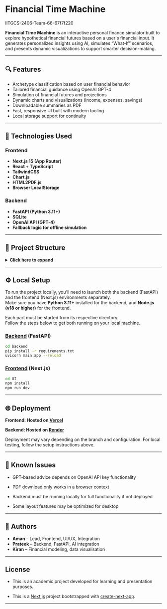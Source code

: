 # Financial Time Machine

IITGCS-2406-Team-66-67f7f220

**Financial Time Machine** is an interactive personal finance simulator built to explore hypothetical financial futures based on a user's financial input. It generates personalized insights using AI, simulates “What-If” scenarios, and presents dynamic visualizations to support smarter decision-making.

---

## 🔍 Features

- Archetype classification based on user financial behavior
- Tailored financial guidance using OpenAI GPT-4
- Simulation of financial futures and projections
- Dynamic charts and visualizations (income, expenses, savings)
- Downloadable summaries as PDF
- Fast, responsive UI built with modern tooling
- Local storage support for continuity

---

## 🧰 Technologies Used

### Frontend
- **Next.js 15 (App Router)**
- **React + TypeScript**
- **TailwindCSS**
- **Chart.js**
- **HTML2PDF.js**
- **Browser LocalStorage**

### Backend
- **FastAPI (Python 3.11+)**
- **SQLite**
- **OpenAI API (GPT-4)**
- **Fallback logic for offline simulation**

---

## 📁 Project Structure

<details>
<summary> <b>Click here to expand</b> </summary>

<br>

```plaintext
financial_time_machine/
├── backend/
│   ├── main.py               # FastAPI entry point
│   ├── projection.py         # Future simulation logic
│   ├── fallback.py           # GPT-free fallback engine
│   ├── session.py            # Session handling
│   ├── models.py             # SQLite schema
│   └── dataviz/              # Backend-side visualization utilities
│
├── UI/
│   ├── app/                  # App Router pages
│   ├── components/           # Reusable UI components
│   ├── styles/               # Global styles (Tailwind)
│   ├── tsconfig.json         # TypeScript config
│   └── package.json
│
├── datavis/
│   └── financial-time-machine/
│       ├── public/
│       ├── src/
│       ├── package.json
│       └── package-lock.json
│
├── README.md
└── LICENSE
```
</br>
</details>

---

## ⚙️ Local Setup

To run the project locally, you'll need to launch both the backend (FastAPI) and the frontend (Next.js) environments separately.  
Make sure you have **Python 3.11+** installed for the backend, and **Node.js (v18 or higher)** for the frontend.

Each part must be started from its respective directory.  
Follow the steps below to get both running on your local machine.

### [Backend](http://127.0.0.1:8000) (FastAPI)

```bash
cd backend
pip install -r requirements.txt
uvicorn main:app --reload
```

### [Frontend](http://localhost:3000) (Next.js)
```bash
cd UI
npm install
npm run dev
```

---

## 🌐 Deployment

**Frontend: Hosted on [Vercel](https://financial-time-machine-sandy.vercel.app)**

**Backend: Hosted on [Render](https://financial-time-machine-hqta.onrender.com)**

Deployment may vary depending on the branch and configuration.
For local testing, follow the setup instructions above.

---

## 🧪 Known Issues
- GPT-based advice depends on OpenAI API key functionality

- PDF download only works in a browser context

- Backend must be running locally for full functionality if not deployed

- Some layout features may be optimized for desktop

---

## 📝 Authors

- **Aman** – Lead, Frontend, UI/UX, Integration
- **Prateek** – Backend, FastAPI, AI integration
- **Kiran** – Financial modeling, data visualisation

---

## License

- This is an academic project developed for learning and presentation purposes.

- This is a [Next.js](https://nextjs.org) project bootstrapped with [create-next-app](https://nextjs.org/docs/app/api-reference/cli/create-next-app).

---
